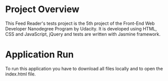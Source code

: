 # Project Overview

This Feed Reader's tests project is the 5th project of the Front-End Web Developer Nanodegree Program by Udacity. It is developed using HTML, CSS and JavaScript, jQuery and tests are written with Jasmine framework.

# Application Run

To run this application you have to download all files locally and to open the index.html file.
